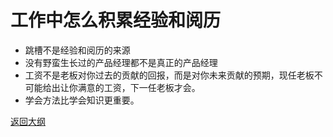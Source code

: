 # 工作中怎么积累经验和阅历

- 跳槽不是经验和阅历的来源
- 没有野蛮生长过的产品经理都不是真正的产品经理
- 工资不是老板对你过去的贡献的回报，而是对你未来贡献的预期，现任老板不可能给出让你满意的工资，下一任老板才会。
- 学会方法比学会知识更重要。



[返回大纲](https://github.com/FRANKIETANG/PM#%E4%BA%A7%E5%93%81%E7%BB%8F%E7%90%86%E7%AC%AC%E4%B8%80%E8%AF%BE-%E5%89%8D%E8%A8%80)